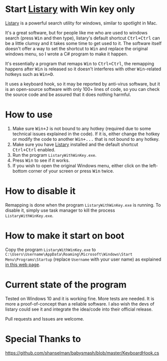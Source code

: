 # Start [Listary](http://www.listary.com/) with Win key only
[Listary](http://www.listary.com/) is a powerful search utility for windows, similar to spotlight in Mac. 

It's a great software, but for people like me who are used to windows search (press <kbd>Win</kbd> and then type), listary's default shortcut <kbd>Ctrl+Ctrl</kbd> can be a little clumsy and it takes some time to get used to it. The software itself doesn't offer a way to set the shortcut to <kbd>Win</kbd> and replace the original windows menu, so I wrote a C# program to make it happen.

It's essentially a program that remaps <kbd>Win</kbd> to <kbd>Ctrl+Ctrl</kbd>, the remapping happens after <kbd>Win</kbd> is released so it doesn't interferes with other <kbd>Win</kbd>-related hotkeys such as <kbd>Win+D</kbd>. 

It uses a keyboard hook, so it may be reported by anti-virus software, but it is an open-source software with only 100+ lines of code, so you can check the source code and be assured that it does nothing harmful.

# How to use
1. Make sure <kbd>Win+J</kbd> is not bound to any hotkey (required due to some technical issues explained in the code). If it is, either change the hotkey or modify the code to another <kbd>Win+...</kbd> that is not bound to any hotkey.
2. Make sure you have [Listary](http://www.listary.com/) installed and the default shortcut <kbd>Ctrl+Ctrl</kbd> enabled.
3. Run the program ```ListaryWithWinKey.exe```.
4. Press <kbd>Win</kbd> to see if it works.
5. If you wish to open the original Windows menu, either click on the left-bottom corner of your screen or press <kbd>Win</kbd> twice.

# How to disable it
Remapping is done when the program ```ListaryWithWinKey.exe``` is running. To disable it, simply use task manager to kill the process ```ListaryWithWinKey.exe```.

# How to make it start on boot
Copy the program ```ListaryWithWinKey.exe``` to ```C:\Users\Username\AppData\Roaming\Microsoft\Windows\Start Menu\Programs\Startup``` (replace ```Username``` with your user name) as explained [in this web page](!http://tunecomp.net/add-app-to-startup/).

# Current state of the program
Tested on Windows 10 and it is working fine. More tests are needed. It is more a proof-of-concept than a reliable software. I also wish the devs of listary could see it and integrate the idea/code into their official release.

Pull requests and Issues are welcome.

# Special Thanks to
https://github.com/shanselman/babysmash/blob/master/KeyboardHook.cs
